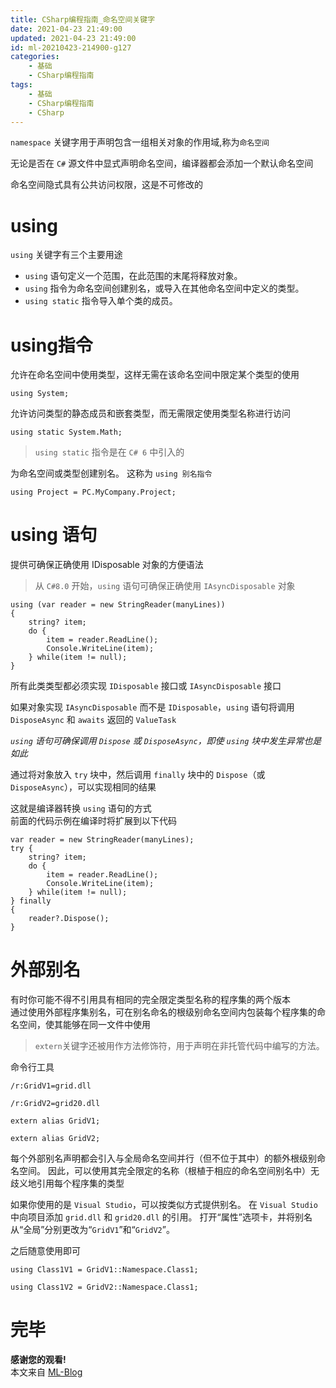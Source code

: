 ```yaml
---
title: CSharp编程指南_命名空间关键字
date: 2021-04-23 21:49:00
updated: 2021-04-23 21:49:00
id: ml-20210423-214900-g127
categories:
	- 基础
	- CSharp编程指南
tags: 
	- 基础
	- CSharp编程指南
	- CSharp
---
```


`namespace` 关键字用于声明包含一组相关对象的作用域,称为`命名空间`

无论是否在 `C#` 源文件中显式声明命名空间，编译器都会添加一个默认命名空间

命名空间隐式具有公共访问权限，这是不可修改的

<!--more-->

# using

`using` 关键字有三个主要用途

* `using` 语句定义一个范围，在此范围的末尾将释放对象。
* `using` 指令为命名空间创建别名，或导入在其他命名空间中定义的类型。
* `using static` 指令导入单个类的成员。

# using指令

允许在命名空间中使用类型，这样无需在该命名空间中限定某个类型的使用

```CSharp
using System;
```

允许访问类型的静态成员和嵌套类型，而无需限定使用类型名称进行访问

```CSharp
using static System.Math;
```

> `using static` 指令是在 `C# 6` 中引入的

为命名空间或类型创建别名。 这称为 `using 别名指令`

```CSharp
using Project = PC.MyCompany.Project;
```

# using 语句

提供可确保正确使用 IDisposable 对象的方便语法

>  从 `C#8.0` 开始，`using` 语句可确保正确使用 `IAsyncDisposable` 对象

```CSharp
using (var reader = new StringReader(manyLines))
{
    string? item;
    do {
        item = reader.ReadLine();
        Console.WriteLine(item);
    } while(item != null);
}
```

所有此类类型都必须实现 `IDisposable` 接口或 `IAsyncDisposable` 接口

如果对象实现 `IAsyncDisposable` 而不是 `IDisposable`，`using` 语句将调用 `DisposeAsync` 和 `awaits` 返回的 `ValueTask`

*`using` 语句可确保调用 `Dispose` 或 `DisposeAsync`，即使 `using` 块中发生异常也是如此*

通过将对象放入 `try` 块中，然后调用 `finally` 块中的 `Dispose`（或 `DisposeAsync`），可以实现相同的结果

这就是编译器转换 `using` 语句的方式  
前面的代码示例在编译时将扩展到以下代码

```CSharp
var reader = new StringReader(manyLines);
try {
	string? item;
	do {
		item = reader.ReadLine();
		Console.WriteLine(item);
	} while(item != null);
} finally
{
	reader?.Dispose();
}
```

# 外部别名

有时你可能不得不引用具有相同的完全限定类型名称的程序集的两个版本  
通过使用外部程序集别名，可在别名命名的根级别命名空间内包装每个程序集的命名空间，使其能够在同一文件中使用

> `extern`关键字还被用作方法修饰符，用于声明在非托管代码中编写的方法。

命令行工具
```shell
/r:GridV1=grid.dll

/r:GridV2=grid20.dll
```

```CSharp
extern alias GridV1;

extern alias GridV2;
```

每个外部别名声明都会引入与全局命名空间并行（但不位于其中）的额外根级别命名空间。 因此，可以使用其完全限定的名称（根植于相应的命名空间别名中）无歧义地引用每个程序集的类型

如果你使用的是 `Visual Studio`，可以按类似方式提供别名。
在 `Visual Studio` 中向项目添加 `grid.dll` 和 `grid20.dll` 的引用。 打开“属性”选项卡，并将别名从“全局”分别更改为“`GridV1`”和“`GridV2`”。

之后随意使用即可
```CSharp
using Class1V1 = GridV1::Namespace.Class1;

using Class1V2 = GridV2::Namespace.Class1;
```

# 完毕

**感谢您的观看!**  
本文来自 [ML-Blog][ML-Blog_Link]

<!-- 图片 -->

<!-- 链接 -->

<!-- 水印 -->
[ML-Blog_Link]:https://userminghaoli.github.io/ "我的博客"
